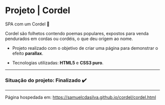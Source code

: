 # Projeto | Cordel
SPA com um Cordel 📜

Cordel são folhetos contendo poemas populares, expostos para venda pendurados em cordas ou cordéis, o que deu origem ao nome.

- Projeto realizado com o objetivo de criar uma página para demonstrar o efeito __parallax__.

- Tecnologias utilizadas: __HTML5__ e __CSS3 puro__.
***
### Situação do projeto: Finalizado :heavy_check_mark:
***
Página hospedada em: https://samuelcdasilva.github.io/cordel/cordel.html
